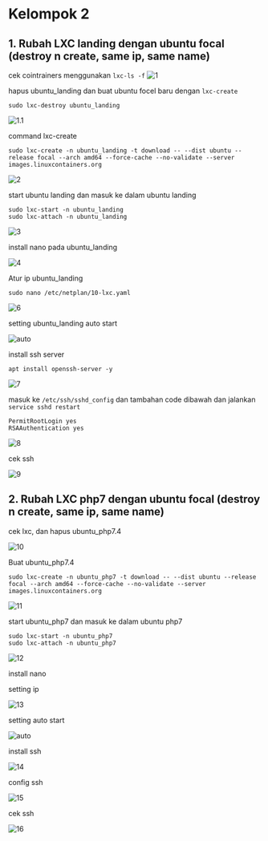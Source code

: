# Kelompok 2

## 1. Rubah LXC landing dengan ubuntu focal (destroy n create, same ip, same name)

cek cointrainers menggunakan ```lxc-ls -f```
![1](https://github.com/bscom976/SAS/blob/ca40c91619fb8a7a4fde0cae0d0a718b99df831f/Laporan%20prak%202/asset/1.jpg)

hapus ubuntu_landing dan buat ubuntu focel baru dengan ```lxc-create```
```
sudo lxc-destroy ubuntu_landing
```
![1.1](https://github.com/bscom976/SAS/blob/ca40c91619fb8a7a4fde0cae0d0a718b99df831f/Laporan%20prak%202/asset/2.jpg)

command lxc-create
```
sudo lxc-create -n ubuntu_landing -t download -- --dist ubuntu --release focal --arch amd64 --force-cache --no-validate --server images.linuxcontainers.org
```
![2](https://github.com/bscom976/SAS/blob/ca40c91619fb8a7a4fde0cae0d0a718b99df831f/Laporan%20prak%202/asset/3.jpg)

start ubuntu landing dan masuk ke dalam ubuntu landing
 ```
 sudo lxc-start -n ubuntu_landing
 sudo lxc-attach -n ubuntu_landing
 ```
![3](https://github.com/bscom976/SAS/blob/ca40c91619fb8a7a4fde0cae0d0a718b99df831f/Laporan%20prak%202/asset/4.jpg)
 
install nano pada ubuntu_landing

![4](https://github.com/bscom976/SAS/blob/ca40c91619fb8a7a4fde0cae0d0a718b99df831f/Laporan%20prak%202/asset/5.jpg)

Atur ip ubuntu_landing
```
sudo nano /etc/netplan/10-lxc.yaml
```
![6](https://github.com/bscom976/SAS/blob/ca40c91619fb8a7a4fde0cae0d0a718b99df831f/Laporan%20prak%202/asset/6.jpg)

setting ubuntu_landing auto start

![auto](https://github.com/bscom976/SAS/blob/ca40c91619fb8a7a4fde0cae0d0a718b99df831f/Laporan%20prak%202/asset/Auto%20start.jpg)

install ssh server
```
apt install openssh-server -y
```
![7](https://github.com/bscom976/SAS/blob/ca40c91619fb8a7a4fde0cae0d0a718b99df831f/Laporan%20prak%202/asset/7.jpg)

masuk ke ```/etc/ssh/sshd_config``` dan tambahan code dibawah dan jalankan ```service sshd restart```
```
PermitRootLogin yes
RSAAuthentication yes
```
![8](https://github.com/bscom976/SAS/blob/ca40c91619fb8a7a4fde0cae0d0a718b99df831f/Laporan%20prak%202/asset/8.jpg)

cek ssh

![9](https://github.com/bscom976/SAS/blob/ca40c91619fb8a7a4fde0cae0d0a718b99df831f/Laporan%20prak%202/asset/9.jpg)

## 2. Rubah LXC php7 dengan ubuntu focal (destroy n create, same ip, same name)

cek lxc, dan hapus ubuntu_php7.4

![10](https://github.com/bscom976/SAS/blob/ca40c91619fb8a7a4fde0cae0d0a718b99df831f/Laporan%20prak%202/asset/10.jpg)

Buat ubuntu_php7.4
```
sudo lxc-create -n ubuntu_php7 -t download -- --dist ubuntu --release focal --arch amd64 --force-cache --no-validate --server images.linuxcontainers.org
```
![11](https://github.com/bscom976/SAS/blob/ca40c91619fb8a7a4fde0cae0d0a718b99df831f/Laporan%20prak%202/asset/11.jpg)

start ubuntu_php7 dan masuk ke dalam ubuntu php7
```
sudo lxc-start -n ubuntu_php7
sudo lxc-attach -n ubuntu_php7
```
![12](https://github.com/bscom976/SAS/blob/ca40c91619fb8a7a4fde0cae0d0a718b99df831f/Laporan%20prak%202/asset/12.jpg)

install nano

setting ip 

![13](https://github.com/bscom976/SAS/blob/ca40c91619fb8a7a4fde0cae0d0a718b99df831f/Laporan%20prak%202/asset/13.jpg)

setting auto start

![auto](https://github.com/bscom976/SAS/blob/ca40c91619fb8a7a4fde0cae0d0a718b99df831f/Laporan%20prak%202/asset/Auto%20start%20php7.jpg)

install ssh

![14](https://github.com/bscom976/SAS/blob/ca40c91619fb8a7a4fde0cae0d0a718b99df831f/Laporan%20prak%202/asset/14.jpg)

config ssh

![15](https://github.com/bscom976/SAS/blob/ca40c91619fb8a7a4fde0cae0d0a718b99df831f/Laporan%20prak%202/asset/15.jpg)

cek ssh

![16](https://github.com/bscom976/SAS/blob/ca40c91619fb8a7a4fde0cae0d0a718b99df831f/Laporan%20prak%202/asset/16.jpg)
